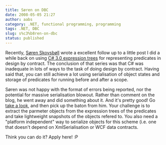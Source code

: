 ```yaml
---
title: Søren on DBC
date: 2008-05-05 21:27
author: aabs
category: .NET, functional programming, programming
tags: .NET, DBC
slug: s%c3%b8ren-on-dbc
status: published
---
```


Recently, [Søren Skovsbøll](http://skarpt.dk/blog) wrote a excellent follow up to a little post I did a while back on using [C\# 3.0 expression trees](http://aabs.wordpress.com/2008/01/16/complex-assertions-using-c-30/) for representing predicates in design by contract. The conclusion of that series was that C\# was inadequate in lots of ways to the task of doing design by contract. Having said that, you can still achieve a lot using serialisation of object states and storage of predicates for running before and after a scope.

Søren was not happy with the format of errors being reported, nor the potential for massive serialisation blowout. Rather than comment on the blog, he went away and did something about it. And it's pretty good! Go [take a look](http://skarpt.dk/blog/?p=14), and then pick up the baton from him. Your challenge is to extract the parmeter objects from the expression trees of the predicates and take lightweight snapshots of the objects refered to. You also need a "platform independent" way to serialize objects for this scheme (i.e. one that doesn't depend on XmlSerialisation or WCF data contracts.

Think you can do it? Apply here! :P

